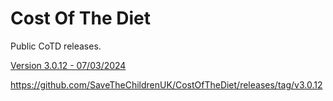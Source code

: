 # Cost Of The Diet

Public CoTD releases.

[Version 3.0.12 - 07/03/2024](https://github.com/SaveTheChildrenUK/CostOfTheDiet/releases/download/v3.0.12/Cost-of-The-Diet-Setup-3.0.12.exe)

https://github.com/SaveTheChildrenUK/CostOfTheDiet/releases/tag/v3.0.12

